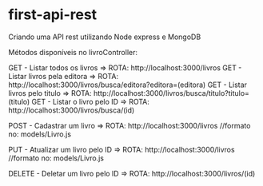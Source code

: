 # first-api-rest
Criando uma API rest utilizando Node express e MongoDB

Métodos disponíveis no livroController: 

  GET - Listar todos os livros => ROTA: http://localhost:3000/livros
  GET - Listar livros pela editora => ROTA: http://localhost:3000/livros/busca/editora?editora=(editora)
  GET - Listar livros pelo titulo => ROTA: http://localhost:3000/livros/busca/titulo?titulo=(titulo)
  GET - Listar o livro pelo ID => ROTA: http://localhost:3000/livros/busca/(id)
  
  POST - Cadastrar um livro => ROTA: http://localhost:3000/livros //formato no: models/Livro.js
  
  PUT - Atualizar um livro pelo ID => ROTA: http://localhost:3000/livros //formato no: models/Livro.js
  
  DELETE - Deletar um livro pelo ID => ROTA: http://localhost:3000/livros/(id)
